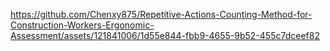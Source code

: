 


https://github.com/Chenxy875/Repetitive-Actions-Counting-Method-for-Construction-Workers-Ergonomic-Assessment/assets/121841006/1d55e844-fbb9-4655-9b52-455c7dceef82

